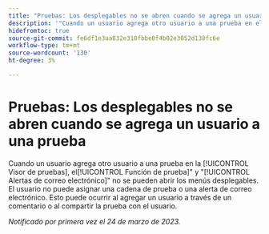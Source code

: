 ```yaml
---
title: "Pruebas: Los desplegables no se abren cuando se agrega un usuario a una prueba"
description: '"Cuando un usuario agrega otro usuario a una prueba en el visor de pruebas, no se pueden abrir los menús desplegables de función de prueba y alertas de correo electrónico . El usuario no puede asignar una cadena de prueba o una alerta de correo electrónico. Esto puede ocurrir al agregar un usuario a través de un comentario o al compartir la prueba con el usuario".'
hidefromtoc: true
source-git-commit: fe6df1e3aa832e310fbbe0f4b02e3052d138fc6e
workflow-type: tm+mt
source-wordcount: '130'
ht-degree: 3%

---
```



# Pruebas: Los desplegables no se abren cuando se agrega un usuario a una prueba

<!--This article is on WF and WFP TOCs-->

Cuando un usuario agrega otro usuario a una prueba en la [!UICONTROL Visor de pruebas], el[!UICONTROL Función de prueba]&quot; y &quot;[!UICONTROL Alertas de correo electrónico]&quot; no se pueden abrir los menús desplegables. El usuario no puede asignar una cadena de prueba o una alerta de correo electrónico. Esto puede ocurrir al agregar un usuario a través de un comentario o al compartir la prueba con el usuario.

_Notificado por primera vez el 24 de marzo de 2023._

